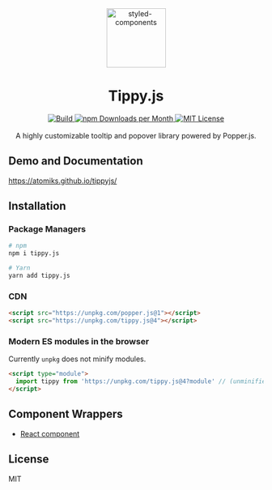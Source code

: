 <div align="center">
  <a href="https://www.styled-components.com">
    <img alt="styled-components" src="https://github.com/atomiks/tippyjs/raw/master/logo.png" height="117" />
  </a>
</div>

<div align="center">
  <h1>Tippy.js</h1>
  <a href="https://travis-ci.org/atomiks/tippyjs">
    <img src="https://img.shields.io/travis/atomiks/tippyjs.svg?color=%2325c879&style=for-the-badge" alt="Build">
  </a>
  <a href="https://www.npmjs.com/package/tippy.js">
   <img src="https://img.shields.io/npm/dm/tippy.js.svg?color=%235599ff&style=for-the-badge" alt="npm Downloads per Month">
  <a>
  <a href="https://github.com/atomiks/tippyjs/blob/master/LICENSE">
    <img src="https://img.shields.io/npm/l/tippy.js.svg?color=%23c677cf&style=for-the-badge" alt="MIT License">
  </a>
  <br>
  <br>
  A highly customizable tooltip and popover library powered by Popper.js.
  <br>
</div>

## Demo and Documentation

https://atomiks.github.io/tippyjs/

## Installation

### Package Managers

```bash
# npm
npm i tippy.js

# Yarn
yarn add tippy.js
```

### CDN

```html
<script src="https://unpkg.com/popper.js@1"></script>
<script src="https://unpkg.com/tippy.js@4"></script>
```

### Modern ES modules in the browser

Currently `unpkg` does not minify modules.

```html
<script type="module">
  import tippy from 'https://unpkg.com/tippy.js@4?module' // (unminified)
</script>
```

## Component Wrappers

- [React component](https://github.com/atomiks/tippy.js-react)

## License

MIT
